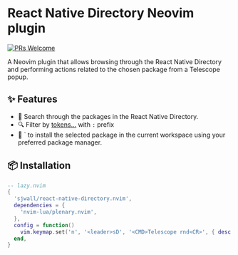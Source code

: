# React Native Directory Neovim plugin

[![PRs Welcome](https://img.shields.io/badge/PRs-welcome-brightgreen.svg?style=flat)][pr]

A Neovim plugin that allows browsing through the React Native Directory and performing actions related to the chosen package from a Telescope popup.

## ✨ Features

- 🔭 Search through the packages in the React Native Directory.
- 🔍 Filter by [tokens...](./lua/react-native-directory/tokens.lua) with `:` prefix
- 🚀 `<C-i> to install the selected package in the current workspace using your preferred package manager.

## 📦 Installation

```lua
-- lazy.nvim
{
  'sjwall/react-native-directory.nvim',
  dependencies = {
    'nvim-lua/plenary.nvim',
  },
  config = function()
    vim.keymap.set('n', '<leader>sD', '<CMD>Telescope rnd<CR>', { desc = '[S]earch React Native [D]irectory' })
  end,
}
```

[pr]: http://makeapullrequest.com
